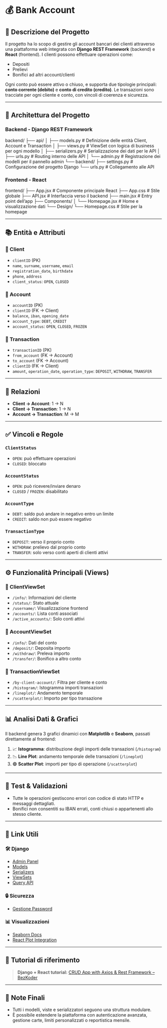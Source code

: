 # 💰 Bank Account

## 📌 Descrizione del Progetto

Il progetto ha lo scopo di gestire gli account bancari dei clienti attraverso una piattaforma web integrata con **Django REST Framework** (backend) e **React** (frontend). I clienti possono effettuare operazioni come:

- Depositi
- Prelievi
- Bonifici ad altri account/clienti

Ogni conto può essere attivo o chiuso, e supporta due tipologie principali: **conto corrente (debito)** e **conto di credito (credito)**. Le transazioni sono tracciate per ogni cliente e conto, con vincoli di coerenza e sicurezza.

---

## 🧱 Architettura del Progetto

### Backend - Django REST Framework

backend/
├── api/
│ ├── models.py # Definizione delle entità Client, Account e Transaction
│ ├── views.py # ViewSet con logica di business per ogni modello
│ ├── serializers.py # Serializzazione dei dati per le API
│ ├── urls.py # Routing interno delle API
│ └── admin.py # Registrazione dei modelli per il pannello admin
└── backend/
├── settings.py # Configurazione del progetto Django
└── urls.py # Collegamento alle API

### Frontend - React

frontend/
├── App.jsx # Componente principale React
├── App.css # Stile globale
├── API.jsx # Interfaccia verso il backend
├── main.jsx # Entry point dell’app
├── Components/
│ └── Homepage.jsx # Home e visualizzazione dati
└── Design/
└── Homepage.css # Stile per la homepage



---

## 📚 Entità e Attributi

### 🧍 Client
- `clientID` (PK)
- `name`, `surname`, `username`, `email`
- `registration_date`, `birthdate`
- `phone`, `address`
- `client_status`: `OPEN`, `CLOSED`

### 🏦 Account
- `accountID` (PK)
- `clientID` (FK → Client)
- `balance`, `iban`, `opening_date`
- `account_type`: `DEBT`, `CREDIT`
- `account_status`: `OPEN`, `CLOSED`, `FROZEN`

### 🔁 Transaction
- `transactionID` (PK)
- `from_account` (FK → Account)
- `to_account` (FK → Account)
- `clientID` (FK → Client)
- `amount`, `operation_date`, `operation_type`: `DEPOSIT`, `WITHDRAW`, `TRANSFER`

---

## 🔗 Relazioni

- **Client → Account**: 1 → N
- **Client → Transaction**: 1 → N
- **Account → Transaction**: M → M

---

## ✅ Vincoli e Regole

### `ClientStatus`
- `OPEN`: può effettuare operazioni
- `CLOSED`: bloccato

### `AccountStatus`
- `OPEN`: può ricevere/inviare denaro
- `CLOSED` / `FROZEN`: disabilitato

### `AccountType`
- `DEBT`: saldo può andare in negativo entro un limite
- `CREDIT`: saldo non può essere negativo

### `TransactionType`
- `DEPOSIT`: verso il proprio conto
- `WITHDRAW`: prelievo dal proprio conto
- `TRANSFER`: solo verso conti aperti di clienti attivi

---

## ⚙️ Funzionalità Principali (Views)

### 🔹 ClientViewSet
- `/info/`: Informazioni del cliente
- `/status/`: Stato attuale
- `/username/`: Visualizzazione frontend
- `/accounts/`: Lista conti associati
- `/active_accounts/`: Solo conti attivi

### 🔹 AccountViewSet
- `/info/`: Dati del conto
- `/deposit/`: Deposita importo
- `/withdraw/`: Preleva importo
- `/transfer/`: Bonifico a altro conto

### 🔹 TransactionViewSet
- `/by-client-account/`: Filtra per cliente e conto
- `/histogram/`: Istogramma importi transazioni
- `/lineplot/`: Andamento temporale
- `/scatterplot/`: Importo per tipo transazione

---

## 📊 Analisi Dati & Grafici

Il backend genera 3 grafici dinamici con **Matplotlib** e **Seaborn**, passati direttamente al frontend:

1. 📈 **Istogramma**: distribuzione degli importi delle transazioni (`/histogram`)
2. 📉 **Line Plot**: andamento temporale delle transazioni (`/lineplot`)
3. 🟢 **Scatter Plot**: importi per tipo di operazione (`/scatterplot`)

---

## 🧪 Test & Validazioni

- Tutte le operazioni gestiscono errori con codice di stato HTTP e messaggi dettagliati.
- Bonifici non consentiti su IBAN errati, conti chiusi o appartenenti allo stesso cliente.

---

## 🔗 Link Utili

### 🛠 Django
- [Admin Panel](https://docs.djangoproject.com/en/5.2/ref/contrib/admin/)
- [Models](https://docs.djangoproject.com/en/5.1/topics/db/models/)
- [Serializers](https://www.django-rest-framework.org/api-guide/serializers/)
- [ViewSets](https://www.django-rest-framework.org/api-guide/viewsets/)
- [Query API](https://docs.djangoproject.com/en/5.2/topics/db/queries/)

### 🔒 Sicurezza
- [Gestione Password](https://docs.djangoproject.com/en/5.2/topics/auth/passwords/)

### 📊 Visualizzazioni
- [Seaborn Docs](https://seaborn.pydata.org/)
- [React Plot Integration](https://stackoverflow.com/questions/72303450/how-would-i-render-data-from-a-django-model-with-a-react-frontend)

---

## 📌 Tutorial di riferimento

> **Django + React tutorial:** [CRUD App with Axios & Rest Framework – BezKoder](https://www.bezkoder.com/django-react-crud/)

---

## 📎 Note Finali

- Tutti i modelli, viste e serializzatori seguono una struttura modulare.
- È possibile estendere la piattaforma con autenticazione avanzata, gestione carte, limiti personalizzati o reportistica mensile.
